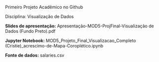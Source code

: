 Primeiro Projeto Acadêmico no Github

Disciplina: Visualização de Dados

**Slides de apresentação:** Apresentação-MOD5-ProjFinal-Visualização de Dados (Fundo Preto).pdf

**Jupyter Notebook:** MOD5_Projeto_Final_Visualizacao_Completo (Cristie)_acrescimo-de-Mapa-Coroplético.ipynb

**Fonte de dados:** salaries.csv

